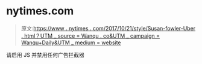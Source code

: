 # nytimes.com

> 原文:[https://www . nytimes . com/2017/10/21/style/Susan-fowler-Uber . html？UTM _ source = Wanqu . co&UTM _ campaign = Wanqu+Daily&UTM _ medium = website](https://www.nytimes.com/2017/10/21/style/susan-fowler-uber.html?utm_source=wanqu.co&utm_campaign=Wanqu+Daily&utm_medium=website)

请启用 JS 并禁用任何广告拦截器